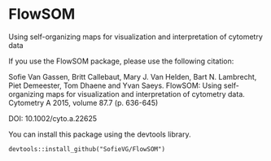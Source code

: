 # FlowSOM
Using self-organizing maps for visualization and interpretation of cytometry data

If you use the FlowSOM package, please use the following citation: 

Sofie Van Gassen, Britt Callebaut, Mary J. Van Helden, Bart N. Lambrecht, Piet Demeester, Tom Dhaene and Yvan Saeys. FlowSOM: Using self-organizing maps for visualization and interpretation of cytometry data. Cytometry A 2015, volume 87.7 (p. 636-645)

DOI: 10.1002/cyto.a.22625

You can install this package using the devtools library.

```
devtools::install_github("SofieVG/FlowSOM")
```
